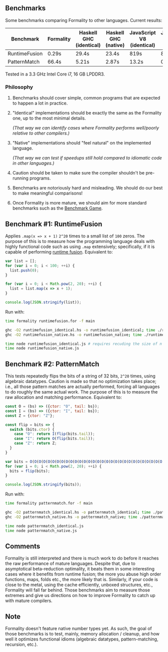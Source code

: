 ## Benchmarks

Some benchmarks comparing Formality to other languages. Current results:

Benchmark | Formality | Haskell GHC (identical) | Haskell GHC (native) | JavaScript V8 (identical) | JavaScript V8 (native) 
--- | --- | --- | --- | --- | ---
RuntimeFusion | 0.29s| 29.4s | 23.4s | 819s | 8.63s 
PatternMatch | 66.4s| 5.21s | 2.87s | 13.2s | 0.56s 

Tested in a 3.3 GHz Intel Core i7, 16 GB LPDDR3.

### Philosophy

1. Benchmarks should cover simple, common programs that are expected to happen a lot in practice.

2. "Identical" implementations should be exactly the same as the Formality one, up to the most minimal details.

    *(That way we can identify cases where Formality performs well/poorly relative to other compilers.)*

3. "Native" implementations should "feel natural" on the implemented language.
 
    *(That way we can test if speedups still hold compared to idiomatic code in other languages.)*

4. Caution should be taken to make sure the compiler shouldn't be pre-running programs.

5. Benchmarks are notoriously hard and misleading. We should do our best to make meaningful comparisons!

6. Once Formality is more mature, we should aim for more standard benchmarks such as the [Benchmark Game](https://benchmarksgame-team.pages.debian.net/benchmarksgame/).

## Benchmark #1: RuntimeFusion

Applies `.map(x => x + 1)` `2^20` times to a small list of `100` zeros. The purpose of this is to measure how the programming language deals with highly functional code such as using `.map` extensively; specifically, if it is capable of performing [runtime fusion](https://en.wikipedia.org/wiki/Deforestation_(computer_science)). Equivalent to:

```javascript
var list = [];
for (var i = 0; i < 100; ++i) {
  list.push(0);
}

for (var i = 0; i < Math.pow(2, 20); ++i) {
  list = list.map(x => x + 1);
}

console.log(JSON.stringify(list));
```

Run with:

```bash
time formality runtimefusion.for -f main

ghc -O2 runtimefusion_identical.hs -o runtimefusion_identical; time ./runtimefusion_identical
ghc -O2 runtimefusion_native.hs -o runtimefusion_native; time ./runtimefusion_native

time node runtimefusion_identical.js # requires recuding the size of n
time node runtimefusion_native.js
```

## Benchmark #2: PatternMatch

This tests repeatedly flips the bits of a string of 32 bits, `2^20` times, using algebraic datatypes. Caution is made so that no optimization takes place; i.e., all those pattern matches are actually performed, forcing all languages to do roughly the same actual work. The purpose of this is to measure the raw allocation and matching performance. Equivalent to:

```javascript
const O = (bs) => ({ctor: "O", tail: bs});
const I = (bs) => ({ctor: "I", tail: bs});
const Z = {ctor: "Z"};

const flip = bits => {
  switch (bits.ctor) {
    case "O": return I(flip(bits.tail));
    case "I": return O(flip(bits.tail));
    case "Z": return Z;
  }
}

var bits = O(O(O(O(O(O(O(O(O(O(O(O(O(O(O(O(O(O(O(O(O(O(O(O(O(O(O(O(O(O(O(O(Z))))))))))))))))))))))))))))))));
for (var i = 0; i < Math.pow(2, 20); ++i) {
  bits = flip(bits);
}

console.log(JSON.stringify(bits));
```

Run with:

```bash
time formality patternmatch.for -f main

ghc -O2 patternmatch_identical.hs -o patternmatch_identical; time ./patternmatch_identical
ghc -O2 patternmatch_native.hs -o patternmatch_native; time ./patternmatch_native

time node patternmatch_identical.js
time node patternmatch_native.js
```

## Comments

Formality is still interpreted and there is much work to do before it reaches the raw performance of mature languages. Despite that, due to asymptotical beta-reduction optimality, it beats them in some interesting cases where it benefits from runtime fusion; the more you abuse high order functions, maps, folds etc., the more likely that is. Similarly, if your code is close to the metal, using the cache efficiently, unboxed structures, etc., Formality will fall far behind. Those benchmarks aim to measure those extremes and give us directions on how to improve Formality to catch up with mature compilers.

## Note

Formality doesn't feature native number types yet. As such, the goal of those benchmarks is to test, mainly, memory allocation / cleanup, and how well it optimizes functional idioms (algebraic datatypes, pattern-matching, recursion, etc.).
